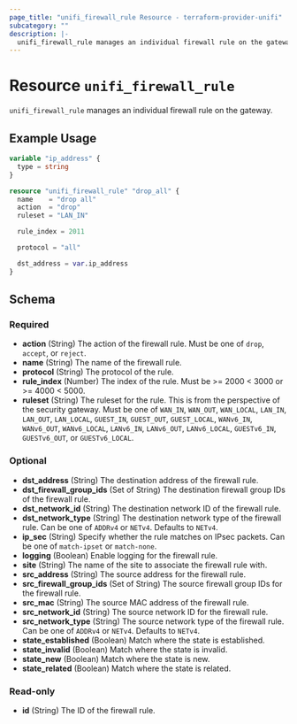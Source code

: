 ```yaml
---
page_title: "unifi_firewall_rule Resource - terraform-provider-unifi"
subcategory: ""
description: |-
  unifi_firewall_rule manages an individual firewall rule on the gateway.
---
```


# Resource `unifi_firewall_rule`

`unifi_firewall_rule` manages an individual firewall rule on the gateway.

## Example Usage

```terraform
variable "ip_address" {
  type = string
}

resource "unifi_firewall_rule" "drop_all" {
  name    = "drop all"
  action  = "drop"
  ruleset = "LAN_IN"

  rule_index = 2011

  protocol = "all"

  dst_address = var.ip_address
}
```

## Schema

### Required

- **action** (String) The action of the firewall rule. Must be one of `drop`, `accept`, or `reject`.
- **name** (String) The name of the firewall rule.
- **protocol** (String) The protocol of the rule.
- **rule_index** (Number) The index of the rule. Must be >= 2000 < 3000 or >= 4000 < 5000.
- **ruleset** (String) The ruleset for the rule. This is from the perspective of the security gateway. Must be one of `WAN_IN`, `WAN_OUT`, `WAN_LOCAL`, `LAN_IN`, `LAN_OUT`, `LAN_LOCAL`, `GUEST_IN`, `GUEST_OUT`, `GUEST_LOCAL`, `WANv6_IN`, `WANv6_OUT`, `WANv6_LOCAL`, `LANv6_IN`, `LANv6_OUT`, `LANv6_LOCAL`, `GUESTv6_IN`, `GUESTv6_OUT`, or `GUESTv6_LOCAL`.

### Optional

- **dst_address** (String) The destination address of the firewall rule.
- **dst_firewall_group_ids** (Set of String) The destination firewall group IDs of the firewall rule.
- **dst_network_id** (String) The destination network ID of the firewall rule.
- **dst_network_type** (String) The destination network type of the firewall rule. Can be one of `ADDRv4` or `NETv4`. Defaults to `NETv4`.
- **ip_sec** (String) Specify whether the rule matches on IPsec packets. Can be one of `match-ipset` or `match-none`.
- **logging** (Boolean) Enable logging for the firewall rule.
- **site** (String) The name of the site to associate the firewall rule with.
- **src_address** (String) The source address for the firewall rule.
- **src_firewall_group_ids** (Set of String) The source firewall group IDs for the firewall rule.
- **src_mac** (String) The source MAC address of the firewall rule.
- **src_network_id** (String) The source network ID for the firewall rule.
- **src_network_type** (String) The source network type of the firewall rule. Can be one of `ADDRv4` or `NETv4`. Defaults to `NETv4`.
- **state_established** (Boolean) Match where the state is established.
- **state_invalid** (Boolean) Match where the state is invalid.
- **state_new** (Boolean) Match where the state is new.
- **state_related** (Boolean) Match where the state is related.

### Read-only

- **id** (String) The ID of the firewall rule.


